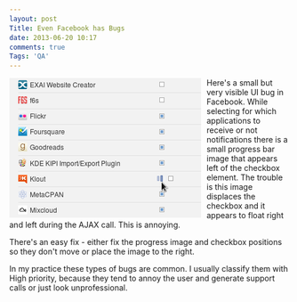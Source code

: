 ```yaml
---
layout: post
Title: Even Facebook has Bugs
date: 2013-06-20 10:17
comments: true
Tags: 'QA'
---
```


<img src="/images/facebook_ui_bug.png" alt="Faceook bug" style="float:left; margin-right: 10px;"/>

Here's a small but very visible UI bug in Facebook. While selecting for which
applications to receive or not notifications there is a small progress bar image
that appears left of the checkbox element. The trouble is this image displaces the
checkbox and it appears to float right and left during the AJAX call. This is annoying.

There's an easy fix - either fix the progress image and checkbox positions so they don't move
or place the image to the right.

In my practice these types of bugs are common. I usually classify them with High priority,
because they tend to annoy the user and generate support calls or just look unprofessional.
